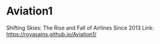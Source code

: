 # Aviation1
Shifting Skies: The Rise and Fall of Airlines Since 2013
Link: https://royasains.github.io/Aviation1/
